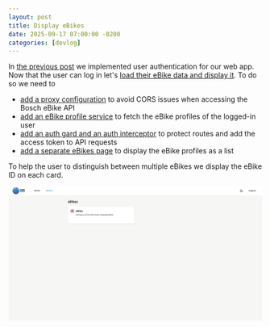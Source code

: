 ```yaml
---
layout: post
title: Display eBikes
date: 2025-09-17 07:00:00 -0200
categories: [devlog]
---
```


In [the previous post](https://open-ebike.github.io/devlog/2025/09/16/implement-authentication.html) we implemented user authentication for our web app.
Now that the user can log in let's [load their eBike data and display it](https://github.com/open-ebike/open-ebike-frontend/issues/3). To do so we need to

* [add a proxy configuration](https://github.com/open-ebike/open-ebike-frontend/commit/aff24419ea0e0d8a92db04cb1ee0545664cd878a) to avoid CORS issues when accessing the Bosch eBike API
* [add an eBike profile service](https://github.com/open-ebike/open-ebike-frontend/commit/3feaeb583a583bf9efdf1bb02959f7964ff60184) to fetch the eBike profiles of the logged-in user
* [add an auth gard and an auth interceptor](https://github.com/open-ebike/open-ebike-frontend/commit/124afd8bd49f9b5f21c5d124df77e1b33ad19338) to protect routes and add the access token to API requests
* [add a separate eBikes page](https://github.com/open-ebike/open-ebike-frontend/commit/131309abd8cccbd9b1470016d67bfe083d8d7ca8) to display the eBike profiles as a list

To help the user to distinguish between multiple eBikes we display the eBike ID on each card.

![web-app-ebikes.png](/assets/2025-09-17/web-app-ebikes.png)
